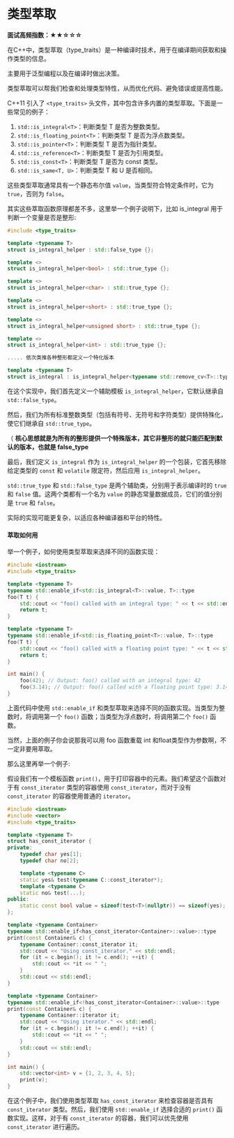 # 类型萃取

**面试高频指数：★★☆☆☆**

在C++中，类型萃取（type_traits）是一种编译时技术，用于在编译期间获取和操作类型的信息。

主要用于泛型编程以及在编译时做出决策。

类型萃取可以帮我们检查和处理类型特性，从而优化代码、避免错误或提高性能。

C++11 引入了 `<type_traits>` 头文件，其中包含许多内置的类型萃取。下面是一些常见的例子：

1. `std::is_integral<T>`：判断类型 T 是否为整数类型。
2. `std::is_floating_point<T>`：判断类型 T 是否为浮点数类型。
3. `std::is_pointer<T>`：判断类型 T 是否为指针类型。
4. `std::is_reference<T>`：判断类型 T 是否为引用类型。
5. `std::is_const<T>`：判断类型 T 是否为 const 类型。
6. `std::is_same<T, U>`：判断类型 T 和 U 是否相同。

这些类型萃取通常具有一个静态布尔值 `value`，当类型符合特定条件时，它为 `true`，否则为 `false`。

其实这些萃取函数原理都差不多，这里举一个例子说明下，比如 is_integral 用于判断一个变量是否是整形:

```cpp
#include <type_traits>

template <typename T>
struct is_integral_helper : std::false_type {};

template <>
struct is_integral_helper<bool> : std::true_type {};

template <>
struct is_integral_helper<char> : std::true_type {};

template <>
struct is_integral_helper<short> : std::true_type {};

template <>
struct is_integral_helper<unsigned short> : std::true_type {};

template <>
struct is_integral_helper<int> : std::true_type {};

..... 依次类推各种整形都定义一个特化版本

template <typename T>
struct is_integral : is_integral_helper<typename std::remove_cv<T>::type> {};

```

在这个实现中，我们首先定义一个辅助模板 `is_integral_helper`，它默认继承自 `std::false_type`。

然后，我们为所有标准整数类型（包括有符号、无符号和字符类型）提供特殊化，使它们继承自 `std::true_type`。

（ **核心思想就是为所有的整形提供一个特殊版本，其它非整形的就只能匹配到默认的版本，也就是 false_type**

最后，我们定义 `is_integral` 作为 `is_integral_helper` 的一个包装，它首先移除给定类型的 `const` 和 `volatile` 限定符，然后应用 `is_integral_helper`。

`std::true_type` 和 `std::false_type` 是两个辅助类，分别用于表示编译时的 `true` 和 `false` 值。这两个类都有一个名为 `value` 的静态常量数据成员，它们的值分别是 `true` 和 `false`。

实际的实现可能更复杂，以适应各种编译器和平台的特性。

#### 萃取如何用

举一个例子，如何使用类型萃取来选择不同的函数实现：

```cpp
#include <iostream>
#include <type_traits>

template <typename T>
typename std::enable_if<std::is_integral<T>::value, T>::type
foo(T t) {
    std::cout << "foo() called with an integral type: " << t << std::endl;
    return t;
}

template <typename T>
typename std::enable_if<std::is_floating_point<T>::value, T>::type
foo(T t) {
    std::cout << "foo() called with a floating point type: " << t << std::endl;
    return t;
}

int main() {
    foo(42); // Output: foo() called with an integral type: 42
    foo(3.14); // Output: foo() called with a floating point type: 3.14
}

```

上面代码中使用 `std::enable_if` 和类型萃取来选择不同的函数实现。当类型为整数时，将调用第一个 `foo()` 函数；当类型为浮点数时，将调用第二个 `foo()` 函数。

当然，上面的例子你会说那我可以用 foo 函数重载 int 和float类型作为参数啊，不一定非要用萃取。

那么这里再举一个例子:

假设我们有一个模板函数 `print()`，用于打印容器中的元素。我们希望这个函数对于有 `const_iterator` 类型的容器使用 `const_iterator`，而对于没有 `const_iterator` 的容器使用普通的 `iterator`。

```cpp
#include <iostream>
#include <vector>
#include <type_traits>

template <typename T>
struct has_const_iterator {
private:
    typedef char yes[1];
    typedef char no[2];

    template <typename C>
    static yes& test(typename C::const_iterator*);
    template <typename C>
    static no& test(...);
public:
    static const bool value = sizeof(test<T>(nullptr)) == sizeof(yes);
};

template <typename Container>
typename std::enable_if<has_const_iterator<Container>::value>::type
print(const Container& c) {
    typename Container::const_iterator it;
    std::cout << "Using const_iterator." << std::endl;
    for (it = c.begin(); it != c.end(); ++it) {
        std::cout << *it << " ";
    }
    std::cout << std::endl;
}

template <typename Container>
typename std::enable_if<!has_const_iterator<Container>::value>::type
print(const Container& c) {
    typename Container::iterator it;
    std::cout << "Using iterator." << std::endl;
    for (it = c.begin(); it != c.end(); ++it) {
        std::cout << *it << " ";
    }
    std::cout << std::endl;
}

int main() {
    std::vector<int> v = {1, 2, 3, 4, 5};
    print(v);
}

```

在这个例子中，我们使用类型萃取 `has_const_iterator` 来检查容器是否具有 `const_iterator` 类型。然后，我们使用 `std::enable_if` 选择合适的 `print()` 函数实现。这样，对于有 `const_iterator` 的容器，我们可以优先使用 `const_iterator` 进行遍历。